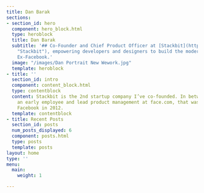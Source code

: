 ```yaml
---
title: Dan Barak
sections:
- section_id: hero
  component: hero_block.html
  type: heroblock
  title: Dan Barak
  subtitle: '## Co-Founder and Chief Product Officer at [Stackbit](https://dan-profile-vanilla.netlify.com/www.stackbit.com
    "Stackbit"), empowering developers and designers to build the modern web. Ex-Lyft,
    Ex-Facebook.'
  image: "/images/Dan Portrait New Wework.jpg"
  template: heroblock
- title: ''
  section_id: intro
  component: content_block.html
  type: contentblock
  content: Stackbit is the 2nd startup company I’ve co-founded. In between, I was
    an early employee and lead product management at face.com, that was acquired by
    Facebook in 2012.
  template: contentblock
- title: Recent Posts
  section_id: posts
  num_posts_displayed: 6
  component: posts.html
  type: posts
  template: posts
layout: home
type: ''
menu:
  main:
    weight: 1

---
```

